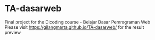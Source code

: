 # TA-dasarweb
Final project for the Dicoding course - Belajar Dasar Pemrograman Web
Please visit https://gilangmarta.github.io/TA-dasarweb/ for the result preview
